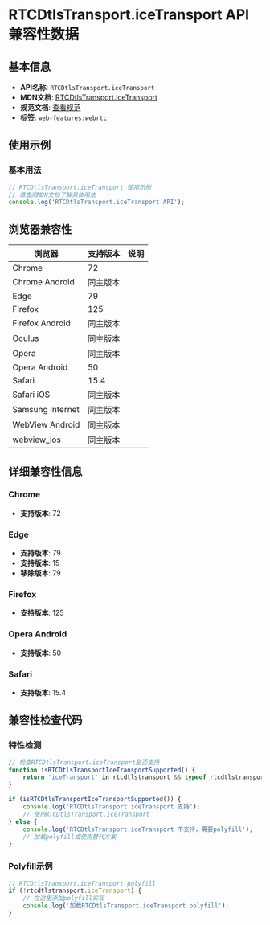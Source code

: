 # RTCDtlsTransport.iceTransport API 兼容性数据

## 基本信息

- **API名称**: `RTCDtlsTransport.iceTransport`
- **MDN文档**: [RTCDtlsTransport.iceTransport](https://developer.mozilla.org/docs/Web/API/RTCDtlsTransport/iceTransport)
- **规范文档**: [查看规范](https://w3c.github.io/webrtc-pc/#dom-rtcdtlstransport-icetransport)
- **标签**: `web-features:webrtc`

## 使用示例

### 基本用法

```javascript
// RTCDtlsTransport.iceTransport 使用示例
// 请查阅MDN文档了解具体用法
console.log('RTCDtlsTransport.iceTransport API');
```

## 浏览器兼容性

| 浏览器 | 支持版本 | 说明 |
|--------|----------|------|
| Chrome | 72 |  |
| Chrome Android | 同主版本 |  |
| Edge | 79 |  |
| Firefox | 125 |  |
| Firefox Android | 同主版本 |  |
| Oculus | 同主版本 |  |
| Opera | 同主版本 |  |
| Opera Android | 50 |  |
| Safari | 15.4 |  |
| Safari iOS | 同主版本 |  |
| Samsung Internet | 同主版本 |  |
| WebView Android | 同主版本 |  |
| webview_ios | 同主版本 |  |

## 详细兼容性信息

### Chrome

- **支持版本**: 72

### Edge

- **支持版本**: 79
- **支持版本**: 15
- **移除版本**: 79

### Firefox

- **支持版本**: 125

### Opera Android

- **支持版本**: 50

### Safari

- **支持版本**: 15.4

## 兼容性检查代码

### 特性检测

```javascript
// 检查RTCDtlsTransport.iceTransport是否支持
function isRTCDtlsTransportIceTransportSupported() {
    return 'iceTransport' in rtcdtlstransport && typeof rtcdtlstransport.iceTransport === 'function';
}

if (isRTCDtlsTransportIceTransportSupported()) {
    console.log('RTCDtlsTransport.iceTransport 支持');
    // 使用RTCDtlsTransport.iceTransport
} else {
    console.log('RTCDtlsTransport.iceTransport 不支持，需要polyfill');
    // 加载polyfill或使用替代方案
}
```

### Polyfill示例

```javascript
// RTCDtlsTransport.iceTransport polyfill
if (!rtcdtlstransport.iceTransport) {
    // 在这里添加polyfill实现
    console.log('加载RTCDtlsTransport.iceTransport polyfill');
}
```

